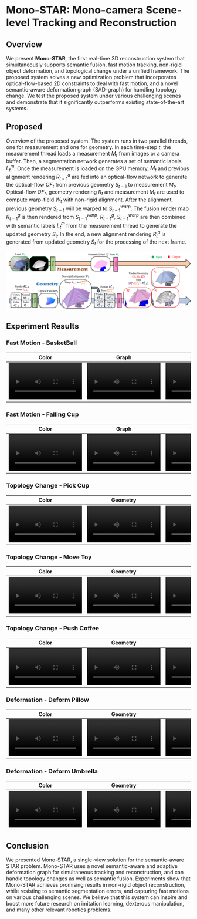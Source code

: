 # Mono-STAR: Mono-camera Scene-level Tracking and Reconstruction

## Overview

We present **Mono-STAR**, the first real-time 3D reconstruction system  that simultaneously supports semantic fusion, fast motion tracking, non-rigid object deformation, and topological change under a unified framework.
The proposed system solves a new optimization problem that incorporates  optical-flow-based 2D constraints to deal with fast motion, and a novel semantic-aware deformation graph (SAD-graph) for handling topology change. We test the proposed system under various challenging scenes and demonstrate that it significantly outperforms existing state-of-the-art systems.

## Proposed

Overview of the proposed system. The system runs in two parallel threads, one for measurement and one for geometry. In each time-step $t$, the measurement thread loads a measurement $M_t$ from images or a camera buffer. Then, a segmentation network generates a set of semantic labels $L^m_{t}$. Once the measurement is loaded on the GPU memory, $M_t$ and previous alignment rendering $R^a_{t-1}$ are fed into an optical-flow network to generate the optical-flow $OF_t$ from previous geometry $S_{t-1}$ to measurement $M_t$.  Optical-flow $OF_t$, geometry rendering $R_t$ and measurement $M_t$ are used to compute warp-field $W_t$ with non-rigid alignment. After the alignment, previous geometry $S_{t-1}$ will be warped to $S_{t-1}^{warp}$. The fusion render map $R^g_{t-1}$ is then rendered from $S_{t-1}^{warp}$.  $R^g_{t-1}$, $S_{t-1}^{warp}$ are then combined with semantic labels $L^m_t$ from the measurement thread to generate the updated geometry $S_t$. In the end, a new alignment rendering $R^a_t$ is generated from updated geometry $S_t$ for the processing of the next frame.

<img src="docs/Multi-threading_v3.png"/>

## Experiment Results

### Fast Motion - BasketBall

Color | Graph | Semantic
:-: | :-: | :-:
<video src="https://user-images.githubusercontent.com/16898838/194716773-48285025-e2ad-46f0-a4e3-3d7460094a83.mp4" height=100/> | <video src="https://user-images.githubusercontent.com/16898838/194716784-1b319003-211f-47b5-97d5-257a8846109f.mp4" height=100/> | <video src="https://user-images.githubusercontent.com/16898838/194718086-be884697-0349-4503-aa42-6f2a2aa445e6.mp4" height=100/> 

### Fast Motion - Falling Cup

Color | Graph | Semantic
:-: | :-: | :-:
<video src="https://user-images.githubusercontent.com/16898838/194718250-d8dee217-6eb7-4a8b-b8f9-cb0d1580e1bd.mp4" height=100/> | <video src="https://user-images.githubusercontent.com/16898838/194718260-81771d1f-cbc9-4855-bfe7-906fc8ca89de.mp4" height=100/> | <video src="https://user-images.githubusercontent.com/16898838/194718276-ae0661dc-4547-4a99-a0f2-253cca39a622.mp4" height=100/>

### Topology Change - Pick Cup

Color | Geometry | Semantic
:-: | :-: | :-:
<video src="https://user-images.githubusercontent.com/16898838/194718474-127b6c9d-c9b8-409f-9e50-5f5250c7b329.mp4" height=100/> | <video src="https://user-images.githubusercontent.com/16898838/194718497-35863b64-8f7f-41a2-b978-4230f150b4a6.mp4" height=100/> | <video src="https://user-images.githubusercontent.com/16898838/194718483-6f5464c6-7475-4558-b156-77ab928cf11b.mp4" height=100/>

### Topology Change - Move Toy

Color | Geometry | Semantic
:-: | :-: | :-:
<video src="https://user-images.githubusercontent.com/16898838/194718575-836fe146-be3c-4585-8cff-ee01c1735a21.mp4" height=100/> | <video src="https://user-images.githubusercontent.com/16898838/194718587-3a1779d4-f1ed-4116-a3dd-f8cea451a961.mp4" height=100/> | <video src="https://user-images.githubusercontent.com/16898838/194718601-6502b874-32e8-4cd7-ab56-0fb5e337fee8.mp4" height=100/>

### Topology Change - Push Coffee

Color | Geometry | Semantic
:-: | :-: | :-:
<video src="https://user-images.githubusercontent.com/16898838/194718840-4c65f8db-e0bf-49eb-93be-54e13dde8500.mp4" height=100/> | <video src="https://user-images.githubusercontent.com/16898838/194718848-4b811c4b-a49a-4825-ad0d-7c0d89ec3576.mp4" height=100/> | <video src="https://user-images.githubusercontent.com/16898838/194718860-6653c119-369e-42f3-b6bf-6ac26fd6aedc.mp4" height=100/>

### Deformation - Deform Pillow

Color | Geometry | Graph 
:-: | :-: | :-:
<video src="https://user-images.githubusercontent.com/16898838/194718650-9387f09b-6c46-4240-ac53-631a0f196006.mp4" height=100/> | <video src="https://user-images.githubusercontent.com/16898838/194718673-dbbdde28-9af3-4369-bdd0-c3002cd953f9.mp4" height=100/> | <video src="https://user-images.githubusercontent.com/16898838/194718657-4033af66-e2d1-476f-9968-f69d9f074d25.mp4" height=100/> 

### Deformation - Deform Umbrella

Color | Geometry | Graph 
:-: | :-: | :-:
<video src="https://user-images.githubusercontent.com/16898838/194718761-002c96c7-dde0-49ed-bbed-bac06a2c8cc9.mp4" height=100/> | <video src="https://user-images.githubusercontent.com/16898838/194718770-6893b3c3-687f-47b1-a98d-2fe44c9fae09.mp4" height=100/> | <video src="https://user-images.githubusercontent.com/16898838/194718778-5ee738b6-a102-4279-b350-ac318afc3cad.mp4" height=100/> 

## Conclusion

We presented Mono-STAR, a single-view solution for the semantic-aware STAR problem. Mono-STAR uses a novel semantic-aware and adaptive deformation graph for simultaneous tracking and reconstruction, and can handle topology changes as well as semantic fusion. Experiments show that Mono-STAR achieves promising results in non-rigid object reconstruction, while resisting to semantic segmentation errors, and capturing fast motions on various challenging scenes. We believe that this system can inspire and boost more future research on imitation learning, dexterous manipulation, and many other relevant robotics problems.
